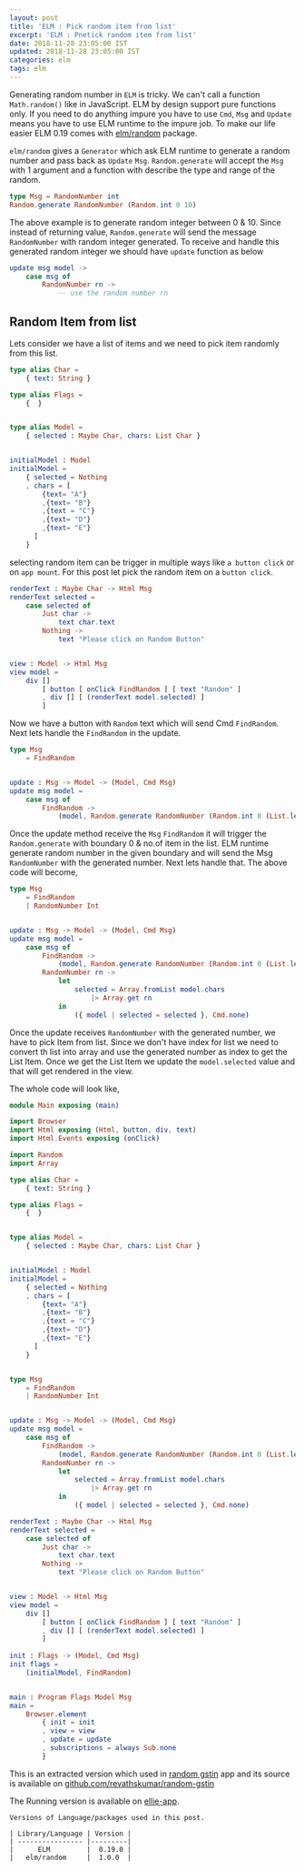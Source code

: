 ```yaml
---
layout: post
title: 'ELM : Pick random item from list'
excerpt: 'ELM : Pnetick random item from list'
date: 2018-11-28 23:05:00 IST
updated: 2018-11-28 23:05:00 IST
categories: elm
tags: elm
---
```


Generating random number in `ELM` is tricky. We can't call a function `Math.random()` like in JavaScript. 
ELM by design support pure functions only. If you need to do anything impure you have to 
use `Cmd`, `Msg` and `Update` means you have to use ELM runtime to the impure job. 
To make our life easier ELM 0.19 comes with [elm/random][elm_random] package. 

`elm/random` gives a `Generator` which ask ELM runtime to generate a random number and pass back as `Update` `Msg`.
`Random.generate` will accept the `Msg` with 1 argument and a function with describe the type and range of the random.

```elm
type Msg = RandomNumber int
Random.generate RandomNumber (Random.int 0 10)
```

The above example is to generate random integer between 0 & 10. Since instead of returning value, `Random.generate` will send the message `RandomNumber` with random integer generated. To receive and handle this generated random integer we should have `update` function as below

```elm
update msg model ->
    case msg of
        RandomNumber rn ->
            -- use the random number rn

```

## <a class="anchor" name="random-item-list" href="#random-item-list"><i class="anchor-icon"></i></a>Random Item from list

Lets consider we have a list of items and we need to pick item randomly from this list.

```elm
type alias Char = 
    { text: String }

type alias Flags = 
    {  }


type alias Model =
    { selected : Maybe Char, chars: List Char }


initialModel : Model
initialModel =
    { selected = Nothing
    , chars = [
        {text= "A"}
        ,{text= "B"}
        ,{text = "C"}
        ,{text= "D"}
        ,{text= "E"}
      ] 
    }
```

selecting random item can be trigger in multiple ways like `a button click` or on `app mount`.
For this post let pick the random item on a `button click`.

```elm
renderText : Maybe Char -> Html Msg
renderText selected =
    case selected of 
        Just char ->
            text char.text
        Nothing ->
            text "Please click on Random Button"


view : Model -> Html Msg
view model =
    div []
        [ button [ onClick FindRandom ] [ text "Random" ]
        , div [] [ (renderText model.selected) ]
        ]
```

Now we have a button with `Random` text which will send Cmd `FindRandom`. 
Next lets handle the `FindRandom` in the update.

```elm
type Msg
    = FindRandom


update : Msg -> Model -> (Model, Cmd Msg)
update msg model =
    case msg of
        FindRandom ->
            (model, Random.generate RandomNumber (Random.int 0 (List.length model.chars - 1)))
```

Once the update method receive the `Msg` `FindRandom` it will trigger the `Random.generate` with boundary 0 & no.of item in the list.
ELM runtime generate random number in the given boundary and will send the Msg `RandomNumber` with the generated number.
Next lets handle that. The above code will become,


```elm
type Msg
    = FindRandom
    | RandomNumber Int


update : Msg -> Model -> (Model, Cmd Msg)
update msg model =
    case msg of
        FindRandom ->
            (model, Random.generate RandomNumber (Random.int 0 (List.length model.chars - 1)))
        RandomNumber rn ->
            let
                selected = Array.fromList model.chars
                    |> Array.get rn
            in
                ({ model | selected = selected }, Cmd.none)
```

Once the update receives `RandomNumber` with the generated number, we have to pick Item from list. Since we don't have index for list we need to convert th list into array and use the generated number as index to get the List Item. Once we get the List Item we update the `model.selected` value and that will get rendered in the view.

The whole code will look like,

```elm
module Main exposing (main)

import Browser
import Html exposing (Html, button, div, text)
import Html.Events exposing (onClick)

import Random
import Array

type alias Char = 
    { text: String }

type alias Flags = 
    {  }


type alias Model =
    { selected : Maybe Char, chars: List Char }


initialModel : Model
initialModel =
    { selected = Nothing
    , chars = [
        {text= "A"}
        ,{text= "B"}
        ,{text = "C"}
        ,{text= "D"}
        ,{text= "E"}
      ] 
    }


type Msg
    = FindRandom
    | RandomNumber Int


update : Msg -> Model -> (Model, Cmd Msg)
update msg model =
    case msg of
        FindRandom ->
            (model, Random.generate RandomNumber (Random.int 0 (List.length model.chars - 1)))
        RandomNumber rn ->
            let
                selected = Array.fromList model.chars
                    |> Array.get rn
            in
                ({ model | selected = selected }, Cmd.none)

renderText : Maybe Char -> Html Msg
renderText selected =
    case selected of 
        Just char ->
            text char.text
        Nothing ->
            text "Please click on Random Button"


view : Model -> Html Msg
view model =
    div []
        [ button [ onClick FindRandom ] [ text "Random" ]
        , div [] [ (renderText model.selected) ]
        ]
        
init : Flags -> (Model, Cmd Msg)
init flags =
    (initialModel, FindRandom)


main : Program Flags Model Msg
main =
    Browser.element
        { init = init
        , view = view
        , update = update
        , subscriptions = always Sub.none
        }
```

This is an extracted version which used in [random gstin][random_gstin] app and its source is available on [github.com/revathskumar/random-gstin][random_gstin_source] 

The Running version is available on [ellie-app][code_snippet].

    Versions of Language/packages used in this post.

    | Library/Language | Version |
    | ---------------- |---------|
    |      ELM         |  0.19.0 |
    |   elm/random     |  1.0.0  |

[elm_random]: https://package.elm-lang.org/packages/elm/random
[code_snippet]: https://ellie-app.com/42fkLMFVdqBa1
[random_gstin]: https://revathskumar.github.io/random-gstin/
[random_gstin_source]: https://github.com/revathskumar/random-gstin/